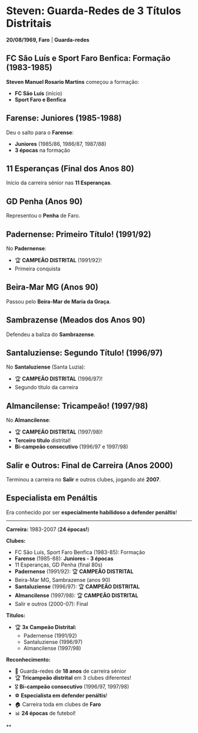# Steven: Guarda-Redes de 3 Títulos Distritais

**20/08/1969, Faro** | **Guarda-redes**

## FC São Luís e Sport Faro Benfica: Formação (1983-1985)

**Steven Manuel Rosario Martins** começou a formação:
- **FC São Luís** (início)
- **Sport Faro e Benfica**

## Farense: Juniores (1985-1988)

Deu o salto para o **Farense**:
- **Juniores** (1985/86, 1986/87, 1987/88)
- **3 épocas** na formação

## 11 Esperanças (Final dos Anos 80)

Início da carreira sénior nas **11 Esperanças**.

## GD Penha (Anos 90)

Representou o **Penha** de Faro.

## Padernense: Primeiro Título! (1991/92)

No **Padernense**:
- 🏆 **CAMPEÃO DISTRITAL** (1991/92)!
- Primeira conquista

## Beira-Mar MG (Anos 90)

Passou pelo **Beira-Mar de Maria da Graça**.

## Sambrazense (Meados dos Anos 90)

Defendeu a baliza do **Sambrazense**.

## Santaluziense: Segundo Título! (1996/97)

No **Santaluziense** (Santa Luzia):
- 🏆 **CAMPEÃO DISTRITAL** (1996/97)!
- Segundo título da carreira

## Almancilense: Tricampeão! (1997/98)

No **Almancilense**:
- 🏆 **CAMPEÃO DISTRITAL** (1997/98)!
- **Terceiro título** distrital!
- **Bi-campeão consecutivo** (1996/97 e 1997/98)

## Salir e Outros: Final de Carreira (Anos 2000)

Terminou a carreira no **Salir** e outros clubes, jogando até **2007**.

## Especialista em Penáltis

Era conhecido por ser **especialmente habilidoso a defender penáltis**!

---

**Carreira:** 1983-2007 (**24 épocas!**)

**Clubes:**
- FC São Luís, Sport Faro Benfica (1983-85): Formação
- **Farense** (1985-88): **Juniores - 3 épocas**
- 11 Esperanças, GD Penha (final 80s)
- **Padernense** (1991/92): 🏆 **CAMPEÃO DISTRITAL**
- Beira-Mar MG, Sambrazense (anos 90)
- **Santaluziense** (1996/97): 🏆 **CAMPEÃO DISTRITAL**
- **Almancilense** (1997/98): 🏆 **CAMPEÃO DISTRITAL**
- Salir e outros (2000-07): Final

**Títulos:**
- 🏆 **3x Campeão Distrital:**
  - Padernense (1991/92)
  - Santaluziense (1996/97)
  - Almancilense (1997/98)

**Reconhecimento:**
- 🧤 Guarda-redes de **18 anos** de carreira sénior
- 🏆 **Tricampeão distrital** em 3 clubes diferentes!
- 🎖️ **Bi-campeão consecutivo** (1996/97, 1997/98)
- ⚽ **Especialista em defender penáltis**!
- 🏠 Carreira toda em clubes de **Faro**
- 📊 **24 épocas** de futebol!

**